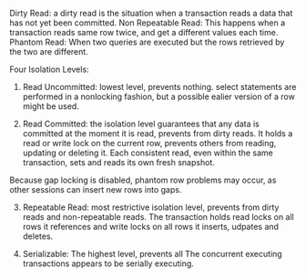 Dirty Read: a dirty read is the situation when a transaction reads a data that has not yet been committed.
Non Repeatable Read: This happens when a transaction reads same row twice, and get a different values each time.
Phantom Read: When two queries are executed but the rows retrieved by the two are different.


Four Isolation Levels:

1. Read Uncommitted: lowest level, prevents nothing.
select statements are performed in a nonlocking fashion, but a possible ealier version of a row might be used. 

2. Read Committed: the isolation level guarantees that any data is committed at the moment it is read, prevents from dirty reads.
It holds a read or write lock on the current row, prevents others from reading, updating or deleting it.
Each consistent read, even within the same transaction, sets and reads its own fresh snapshot.

Because gap locking is disabled, phantom row problems may occur, as other sessions can insert new rows into gaps.

3. Repeatable Read: most restrictive isolation level, prevents from dirty reads and non-repeatable reads.
The transaction holds read locks on all rows it references and write locks on all rows it inserts, udpates and deletes. 

4. Serializable: The highest level, prevents all
The concurrent executing transactions appears to be serially executing.
